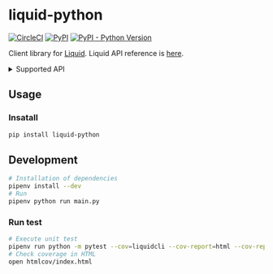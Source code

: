 # liquid-python

[![CircleCI](https://circleci.com/gh/suzuito/liquid-python.svg?style=svg)](https://circleci.com/gh/suzuito/liquid-python) [![PyPI](https://img.shields.io/pypi/v/liquidcli)](https://pypi.org/project/liquidcli/) [![PyPI - Python Version](https://img.shields.io/pypi/pyversions/liquidcli)](https://pypi.org/project/liquidcli/)

Client library for [Liquid](https://www.liquid.com/).
Liquid API reference is [here](https://developers.liquid.com).

<details><summary>Supported API</summary>
<p>

|End point|Impl|
|---|----|
|Public||
|`GET /products/`||
|`GET /products/:id`||
|`GET /products/:id/price_levels`||
|`GET /executions`|o|
|`GET /ir_ladders`||
|`GET /fees`||
|Private||
|`POST /orders`||
|`GET /orders/:id`||
|`GET /orders`||
|`PUT /orders/:id/cancel`||
|`PUT /orders/:id`||
|`GET /orders/:id/trades`||
|`GET /executions/me`||
|`GET /fiat_accounts`|o|
|`POST /fiat_accounts`||
|`GET /crypto_accounts`||
|`GET /accounts/balance`||
|`GET /accounts/:currency`||
|`GET /accounts/:currency/reserved_balance_details`||
|`POST /loan_bids`||
|`GET /loan_bids`||
|`PUT /loan_bids/:id/close`||
|`GET /loans`||
|`PUT /loans`||
|`GET /trading_accounts`||
|`GET /trading_accounts/:id`||
|`GET /trades`||
|`PUT /trades/:id/close`||
|`PUT /trades/close_all`||
|`PUT /trades/:id/adjust_margin`||
|`GET /trades/:id/loans`||
|...etc...||

</p></details>

## Usage

### Insatall

```bash
pip install liquid-python
```

## Development

```bash
# Installation of dependencies
pipenv install --dev
# Run
pipenv python run main.py
```

### Run test

```bash
# Execute unit test
pipenv run python -m pytest --cov=liquidcli --cov-report=html --cov-report=term ./tests
# Check coverage in HTML
open htmlcov/index.html
```
